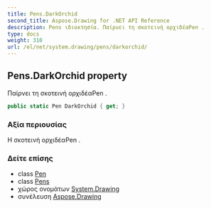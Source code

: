 ```yaml
---
title: Pens.DarkOrchid
second_title: Aspose.Drawing for .NET API Reference
description: Pens ιδιοκτησία. Παίρνει τη σκοτεινή ορχιδέαPen .
type: docs
weight: 310
url: /el/net/system.drawing/pens/darkorchid/
---
```

## Pens.DarkOrchid property

Παίρνει τη σκοτεινή ορχιδέαPen .

```csharp
public static Pen DarkOrchid { get; }
```

### Αξία περιουσίας

Η σκοτεινή ορχιδέαPen .

### Δείτε επίσης

* class [Pen](../../pen/)
* class [Pens](../)
* χώρος ονομάτων [System.Drawing](../../pens/)
* συνέλευση [Aspose.Drawing](../../../)


